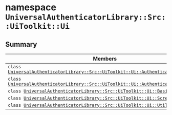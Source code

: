 # namespace `UniversalAuthenticatorLibrary::Src::UiToolkit::Ui` 

## Summary

 Members                                | Descriptions                                
----------------------------------------|---------------------------------------------
`class `[`UniversalAuthenticatorLibrary::Src::UiToolkit::Ui::AuthenticatorButtonItem`](.github/workflows/documentation/md/UniversalAuthenticatorLibrary--Src--UiToolkit--Ui--AuthenticatorButtonItem.md#class_universal_authenticator_library_1_1_src_1_1_ui_toolkit_1_1_ui_1_1_authenticator_button_item) | 
`class `[`UniversalAuthenticatorLibrary::Src::UiToolkit::Ui::AuthenticatorsPanel`](.github/workflows/documentation/md/UniversalAuthenticatorLibrary--Src--UiToolkit--Ui--AuthenticatorsPanel.md#class_universal_authenticator_library_1_1_src_1_1_ui_toolkit_1_1_ui_1_1_authenticators_panel) | 
`class `[`UniversalAuthenticatorLibrary::Src::UiToolkit::Ui::BasicControl`](.github/workflows/documentation/md/UniversalAuthenticatorLibrary--Src--UiToolkit--Ui--BasicControl.md#class_universal_authenticator_library_1_1_src_1_1_ui_toolkit_1_1_ui_1_1_basic_control) | 
`class `[`UniversalAuthenticatorLibrary::Src::UiToolkit::Ui::ScreenBase`](.github/workflows/documentation/md/UniversalAuthenticatorLibrary--Src--UiToolkit--Ui--ScreenBase.md#class_universal_authenticator_library_1_1_src_1_1_ui_toolkit_1_1_ui_1_1_screen_base) | 
`class `[`UniversalAuthenticatorLibrary::Src::UiToolkit::Ui::Utils`](.github/workflows/documentation/md/UniversalAuthenticatorLibrary--Src--UiToolkit--Ui--Utils.md#class_universal_authenticator_library_1_1_src_1_1_ui_toolkit_1_1_ui_1_1_utils) | 

